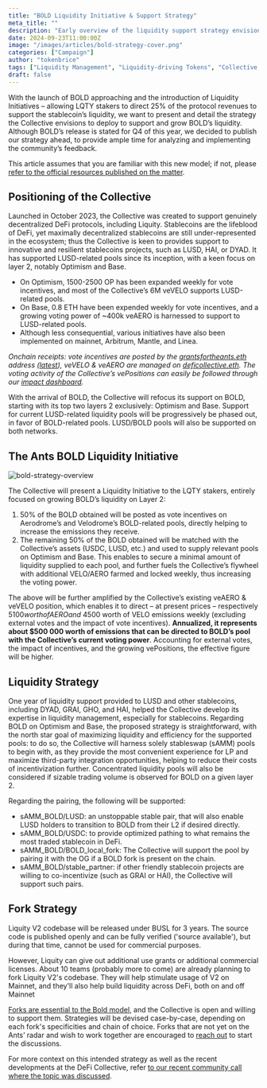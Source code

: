 ```yaml
---
title: "BOLD Liquidity Initiative & Support Strategy"
meta_title: ""
description: "Early overview of the liquidity support strategy envisionned for BOLD, and the associated liquidity initiative."
date: 2024-09-23T11:00:00Z
image: "/images/articles/bold-strategy-cover.png"
categories: ["Campaign"]
author: "tokenbrice"
tags: ["Liquidity Management", "Liquidity-driving Tokens", "Collective, BOLD"]
draft: false
---
```


With the launch of BOLD approaching and the introduction of Liquidity Initiatives – allowing LQTY stakers to direct 25% of the protocol revenues to support the stablecoin’s liquidity, we want to present and detail the strategy the Collective envisions to deploy to support and grow BOLD’s liquidity. Although BOLD’s release is stated for Q4 of this year, we decided to publish our strategy ahead, to provide ample time for analyzing and implementing the community’s feedback.

This article assumes that you are familiar with this new model; if not, please [refer to the official resources published on the matter](https://www.liquity.org/blog/directing-protocol-incentivized-liquidity-with-lqty).


## Positioning of the Collective

Launched in October 2023, the Collective was created to support genuinely decentralized DeFi protocols, including Liquity. Stablecoins are the lifeblood of DeFi, yet maximally decentralized stablecoins are still under-represented in the ecosystem; thus the Collective is keen to provides support to innovative and resilient stablecoins projects, such as LUSD, HAI, or DYAD. It has supported LUSD-related pools since its inception, with a keen focus on layer 2, notably Optimism and Base.



* On Optimism, 1500-2500 OP has been expanded weekly for vote incentives, and most of the Collective’s 6M veVELO supports LUSD-related pools.
* On Base, 0.8 ETH have been expended weekly for vote incentives, and a growing voting power of ~400k veAERO is harnessed to support to LUSD-related pools.
* Although less consequential, various initiatives have also been implemented on mainnet, Arbitrum, Mantle, and Linea.

_Onchain receipts: vote incentives are posted by the [grantsfortheants.eth](https://debank.com/profile/0xDc6f869d2D34E4aee3E89A51f2Af6D54F0F7f690) address ([latest](https://optimistic.etherscan.io/tx/0x6f8fad6c55041a0a2f896fb4fcbfe5886d051f74f801e1b9f669e4effddeab30)), veVELO & veAERO are managed on [deficollective.eth](https://debank.com/profile/0x6665e62ef6f6db29d5f8191fbac472222c2cc80f). The voting activity of the Collective’s vePositions can easily be followed through our [impact dashboard](/impact/)._

With the arrival of BOLD, the Collective will refocus its support on BOLD, starting with its top two layers 2 exclusively: Optimism and Base. Support for current LUSD-related liquidity pools will be progressively be phased out, in favor of BOLD-related pools. LUSD/BOLD pools will also be supported on both networks.


## The Ants BOLD Liquidity Initiative


![bold-strategy-overview](/images/bold-strategy/bold-strategy-overview.png)


The Collective will present a Liquidity Initiative to the LQTY stakers, entirely focused on growing BOLD’s liquidity on Layer 2:

1. 50% of the BOLD obtained will be posted as vote incentives on Aerodrome’s and Velodrome’s BOLD-related pools, directly helping to increase the emissions they receive.
2. The remaining 50% of the BOLD obtained will be matched with the Collective’s assets (USDC, LUSD, etc.) and used to supply relevant pools on Optimism and Base. This enables to secure a minimal amount of liquidity supplied to each pool, and further fuels the Collective’s flywheel with additional VELO/AERO farmed and locked weekly, thus increasing the voting power.

The above will be further amplified by the Collective’s existing veAERO & veVELO position, which enables it to direct – at present prices – respectively $5100 worth of AERO and ~$4500 worth of VELO emissions weekly (excluding external votes and the impact of vote incentives). **Annualized, it represents about $500 000 worth of emissions that can be directed to BOLD’s pool with the Collective’s current voting power**. Accounting for external votes, the impact of incentives, and the growing vePositions, the effective figure will be higher.


## Liquidity Strategy

One year of liquidity support provided to LUSD and other stablecoins, including DYAD, GRAI, GHO, and HAI, helped the Collective develop its expertise in liquidity management, especially for stablecoins. Regarding BOLD on Optimism and Base, the proposed strategy is straightforward, with the north star goal of maximizing liquidity and efficiency for the supported pools: to do so, the Collective will harness solely stableswap (sAMM) pools to begin with, as they provide the most convenient experience for LP and maximize third-party integration opportunities, helping to reduce their costs of incentivization further. Concentrated liquidity pools will also be considered if sizable trading volume is observed for BOLD on a given layer 2.

Regarding the pairing, the following will be supported:



* sAMM_BOLD/LUSD: an unstoppable stable pair, that will also enable LUSD holders to transition to BOLD from their L2 if desired directly.
* sAMM_BOLD/USDC: to provide optimized pathing to what remains the most traded stablecoin in DeFi.
* sAMM_BOLD/BOLD_local_fork: The Collective will support the pool by pairing it with the OG if a BOLD fork is present on the chain.
* sAMM_BOLD/stable_partner: if other friendly stablecoin projects are willing to co-incentivize (such as GRAI or HAI), the Collective will support such pairs.


## Fork Strategy

Liquity V2 codebase will be released under BUSL for 3 years. The source code is published openly and can be fully verified ('source available'), but during that time, cannot be used for commercial purposes. 

However, Liquity can give out additional use grants or additional commercial licenses. About 10 teams (probably more to come) are already planning to fork Liquity V2's codebase. They will help stimulate usage of V2 on Mainnet, and they'll also help build liquidity across DeFi, both on and off Mainnet

[Forks are essential to the Bold model](https://www.liquity.org/blog/licensing-liquity-v2-may-the-fork-be-with-you), and the Collective is open and willing to support them. Strategies will be devised case-by-case, depending on each fork's specificities and chain of choice. Forks that are not yet on the Ants’ radar and wish to work together are encouraged to [reach out](https://twitter.com/DeFiCollective_) to start the discussions.

For more context on this intended strategy as well as the recent developments at the DeFi Collective, refer [to our recent community call where the topic was discussed](https://www.youtube.com/watch?v=EwGh9Gi_Sq4).
